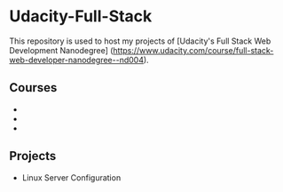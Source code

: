 # Udacity-Full-Stack
This repository is used to host my projects of [Udacity's Full Stack Web Development Nanodegree]
(https://www.udacity.com/course/full-stack-web-developer-nanodegree--nd004). 

## Courses
*  
* 
* 

## Projects
* Linux Server Configuration

